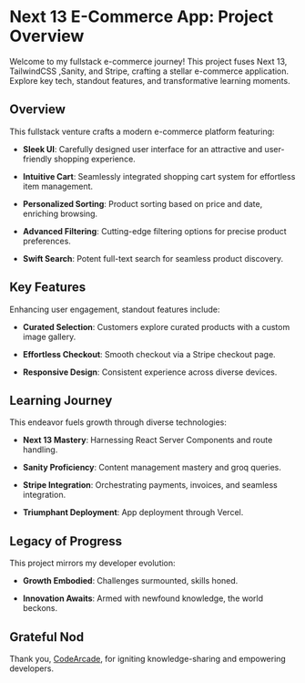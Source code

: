 # Next 13 E-Commerce App: Project Overview

Welcome to my fullstack e-commerce journey! This project fuses Next 13,  TailwindCSS ,Sanity, and Stripe, crafting a stellar e-commerce application. Explore key tech, standout features, and transformative learning moments.

## Overview

This fullstack venture crafts a modern e-commerce platform featuring:

- **Sleek UI**: Carefully designed user interface for an attractive and user-friendly shopping experience.

- **Intuitive Cart**: Seamlessly integrated shopping cart system for effortless item management.

- **Personalized Sorting**: Product sorting based on price and date, enriching browsing.

- **Advanced Filtering**: Cutting-edge filtering options for precise product preferences.

- **Swift Search**: Potent full-text search for seamless product discovery.

## Key Features

Enhancing user engagement, standout features include:

- **Curated Selection**: Customers explore curated products with a custom image gallery.

- **Effortless Checkout**: Smooth checkout via a Stripe checkout page.

- **Responsive Design**: Consistent experience across diverse devices.

## Learning Journey

This endeavor fuels growth through diverse technologies:

- **Next 13 Mastery**: Harnessing React Server Components and route handling.

- **Sanity Proficiency**: Content management mastery and groq queries.

- **Stripe Integration**: Orchestrating payments, invoices, and seamless integration.

- **Triumphant Deployment**: App deployment through Vercel.

## Legacy of Progress

This project mirrors my developer evolution:

- **Growth Embodied**: Challenges surmounted, skills honed.

- **Innovation Awaits**: Armed with newfound knowledge, the world beckons.

## Grateful Nod

Thank you, [CodeArcade](https://www.youtube.com/watch?v=g2sE034SGjw&t=2704s&ab_channel=CodeArcade), for igniting knowledge-sharing and empowering developers.
